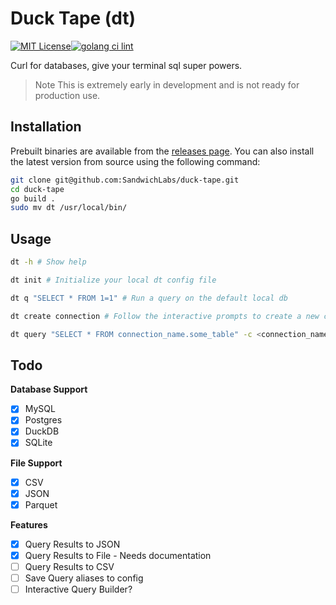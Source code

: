 # Duck Tape (dt)
[![MIT License](https://img.shields.io/badge/License-MIT-green.svg)](https://choosealicense.com/licenses/mit/)[![golang ci lint](https://github.com/zorndorff/duck-tape/actions/workflows/lint.dt.yaml/badge.svg)](https://github.com/zorndorff/duck-tape/actions/workflows/lint.dt.yaml)

Curl for databases, give your terminal sql super powers.

> Note This is extremely early in development and is not ready for production use.

## Installation

Prebuilt binaries are available from the [releases page](https://github.com/zorndorff/duck-tape/releases). You can also install the latest version from source using the following command:

```bash
git clone git@github.com:SandwichLabs/duck-tape.git
cd duck-tape
go build .
sudo mv dt /usr/local/bin/
```

## Usage

```bash
dt -h # Show help

dt init # Initialize your local dt config file

dt q "SELECT * FROM 1=1" # Run a query on the default local db

dt create connection # Follow the interactive prompts to create a new connection

dt query "SELECT * FROM connection_name.some_table" -c <connection_name> # Run a query on a specific connection
```

## Todo

**Database Support**
- [x] MySQL
- [x] Postgres
- [x] DuckDB
- [x] SQLite

**File Support**
- [x] CSV
- [x] JSON
- [x] Parquet

**Features**
- [x] Query Results to JSON
- [x] Query Results to File - Needs documentation
- [ ] Query Results to CSV
- [ ] Save Query aliases to config
- [ ] Interactive Query Builder?
